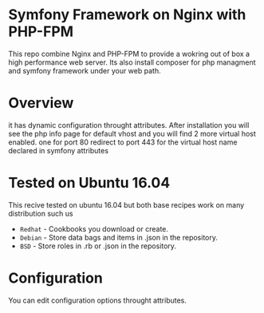 Symfony Framework on Nginx with PHP-FPM
==========

This repo combine Nginx and PHP-FPM to provide a wokring out of box a high performance web server. Its also install composer for php managment and symfony framework under your web path.

Overview
========

it has dynamic configuration throught attributes. After installation you will see the php info page for default vhost and you will find 2 more virtual host enabled. one for port 80 redirect to port 443 for the virtual host name declared in  symfony attributes


Tested on Ubuntu 16.04
======================

This recive tested on ubuntu 16.04 but both base recipes work on many distribution such us

* `Redhat` - Cookbooks you download or create.
* `Debian` - Store data bags and items in .json in the repository.
* `BSD` - Store roles in .rb or .json in the repository.

Configuration
=============

You can edit configuration options throught attributes.

